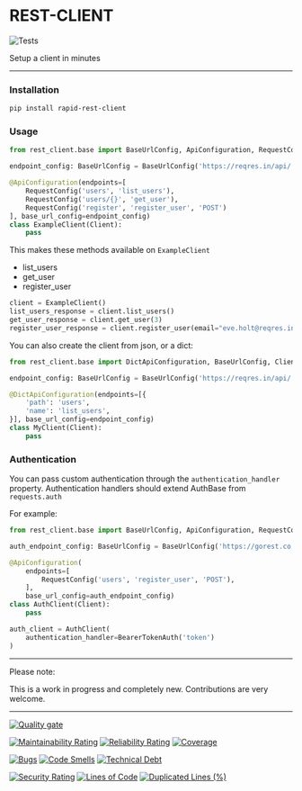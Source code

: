 REST-CLIENT
===========

![Tests](https://codebuild.eu-central-1.amazonaws.com/badges?uuid=eyJlbmNyeXB0ZWREYXRhIjoiRy81RXhCL21iaEJXaHRieUg3Ly9IOVNkZjIvNWI4MmdGNG5sb2phR1pWNUk1TS9Xb0V6c2srL2hOMitobjNYOURueXR0eXVqTmV2M09XbWg1TFhwTW13PSIsIml2UGFyYW1ldGVyU3BlYyI6Ijk4V2xzeWp2K29uU0RNNDMiLCJtYXRlcmlhbFNldFNlcmlhbCI6MX0%3D&branch=master)

Setup a client in minutes

---

### Installation

````bash
pip install rapid-rest-client
````

### Usage

```python
from rest_client.base import BaseUrlConfig, ApiConfiguration, RequestConfig, Client

endpoint_config: BaseUrlConfig = BaseUrlConfig('https://reqres.in/api/', 'https://sandbox.reqres.in/api/')

@ApiConfiguration(endpoints=[
    RequestConfig('users', 'list_users'),
    RequestConfig('users/{}', 'get_user'),
    RequestConfig('register', 'register_user', 'POST')
], base_url_config=endpoint_config)
class ExampleClient(Client):
    pass

```

This makes these methods available on `ExampleClient`

- list_users
- get_user 
- register_user

```python
client = ExampleClient()
list_users_response = client.list_users()
get_user_response = client.get_user(3)
register_user_response = client.register_user(email="eve.holt@reqres.in", password="pistol")
```

You can also create the client from json, or a dict:

````python
from rest_client.base import DictApiConfiguration, BaseUrlConfig, Client

endpoint_config: BaseUrlConfig = BaseUrlConfig('https://reqres.in/api/')

@DictApiConfiguration(endpoints=[{
    'path': 'users',
    'name': 'list_users',
}], base_url_config=endpoint_config)
class MyClient(Client):
    pass
````

### Authentication

You can pass custom authentication through the `authentication_handler` property. Authentication handlers should extend AuthBase from `requests.auth`

For example: 

```python
from rest_client.base import BaseUrlConfig, ApiConfiguration, RequestConfig, Client, BearerTokenAuth

auth_endpoint_config: BaseUrlConfig = BaseUrlConfig('https://gorest.co.in/public/v1/')

@ApiConfiguration(
    endpoints=[
        RequestConfig('users', 'register_user', 'POST'),
    ],
    base_url_config=auth_endpoint_config)
class AuthClient(Client):
    pass

auth_client = AuthClient(
    authentication_handler=BearerTokenAuth('token')
)
```

---

Please note:

This is a work in progress and completely new. Contributions are very welcome. 

---

[![Quality gate](https://sonarcloud.io/api/project_badges/quality_gate?project=saleweaver_rapid_rest_client)](https://sonarcloud.io/summary/new_code?id=saleweaver_rapid_rest_client)

[![Maintainability Rating](https://sonarcloud.io/api/project_badges/measure?project=saleweaver_rapid_rest_client&metric=sqale_rating)](https://sonarcloud.io/summary/new_code?id=saleweaver_rapid_rest_client)
[![Reliability Rating](https://sonarcloud.io/api/project_badges/measure?project=saleweaver_rapid_rest_client&metric=reliability_rating)](https://sonarcloud.io/summary/new_code?id=saleweaver_rapid_rest_client)
[![Coverage](https://sonarcloud.io/api/project_badges/measure?project=saleweaver_rapid_rest_client&metric=coverage)](https://sonarcloud.io/summary/new_code?id=saleweaver_rapid_rest_client)


[![Bugs](https://sonarcloud.io/api/project_badges/measure?project=saleweaver_rapid_rest_client&metric=bugs)](https://sonarcloud.io/summary/new_code?id=saleweaver_rapid_rest_client)
[![Code Smells](https://sonarcloud.io/api/project_badges/measure?project=saleweaver_rapid_rest_client&metric=code_smells)](https://sonarcloud.io/summary/new_code?id=saleweaver_rapid_rest_client)
[![Technical Debt](https://sonarcloud.io/api/project_badges/measure?project=saleweaver_rapid_rest_client&metric=sqale_index)](https://sonarcloud.io/summary/new_code?id=saleweaver_rapid_rest_client)

[![Security Rating](https://sonarcloud.io/api/project_badges/measure?project=saleweaver_rapid_rest_client&metric=security_rating)](https://sonarcloud.io/summary/new_code?id=saleweaver_rapid_rest_client)
[![Lines of Code](https://sonarcloud.io/api/project_badges/measure?project=saleweaver_rapid_rest_client&metric=ncloc)](https://sonarcloud.io/summary/new_code?id=saleweaver_rapid_rest_client)
[![Duplicated Lines (%)](https://sonarcloud.io/api/project_badges/measure?project=saleweaver_rapid_rest_client&metric=duplicated_lines_density)](https://sonarcloud.io/summary/new_code?id=saleweaver_rapid_rest_client)
